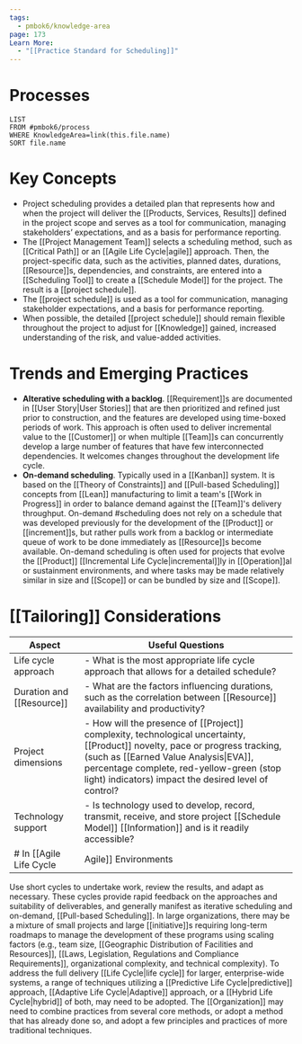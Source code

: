 ```yaml
---
tags:
  - pmbok6/knowledge-area
page: 173
Learn More:
  - "[[Practice Standard for Scheduling]]"
---
```

# Processes
```dataview
LIST
FROM #pmbok6/process 
WHERE KnowledgeArea=link(this.file.name)
SORT file.name
```
# Key Concepts
- Project scheduling provides a detailed plan that represents how and when the project will deliver the [[Products, Services, Results]] defined in the project scope and serves as a tool for communication, managing stakeholders’ expectations, and as a basis for performance reporting.
- The [[Project Management Team]] selects a scheduling method, such as [[Critical Path]] or an [[Agile Life Cycle|agile]] approach. Then, the project-specific data, such as the activities, planned dates, durations, [[Resource]]s, dependencies, and constraints, are entered into a [[Scheduling Tool]] to create a [[Schedule Model]] for the project. The result is a [[project schedule]].
- The [[project schedule]] is used as a tool for communication, managing stakeholder expectations, and a basis for performance reporting.
- When possible, the detailed [[project schedule]] should remain flexible throughout the project to adjust for [[Knowledge]] gained, increased understanding of the risk, and value-added activities.
# Trends and Emerging Practices
- **Alterative scheduling with a backlog**. [[Requirement]]s are documented in [[User Story|User Stories]] that are then prioritized and refined just prior to construction, and the features are developed using time-boxed periods of work. This approach is often used to deliver incremental value to the [[Customer]] or when multiple [[Team]]s can concurrently develop a large number of features that have few interconnected dependencies. It welcomes changes throughout the development life cycle.
- **On-demand scheduling**. Typically used in a [[Kanban]] system. It is based on the [[Theory of Constraints]] and [[Pull-based Scheduling]] concepts from [[Lean]] manufacturing to limit a team's [[Work in Progress]] in order to balance demand against the [[Team]]'s delivery throughput. On-demand #scheduling does not rely on a schedule that was developed previously for the development of the [[Product]] or [[increment]]s, but rather pulls work from a backlog or intermediate queue of work to be done immediately as [[Resource]]s become available. On-demand scheduling is often used for projects that evolve the [[Product]] [[Incremental Life Cycle|incremental]]ly in [[Operation]]al or sustainment environments, and where tasks may be made relatively similar in size and [[Scope]] or can be bundled by size and [[Scope]].
# [[Tailoring]] Considerations
| Aspect | Useful Questions |
| ---- | ---- |
| Life cycle approach | - What is the most appropriate life cycle approach that allows for a detailed schedule? |
| Duration and [[Resource]] | - What are the factors influencing durations, such as the correlation between [[Resource]] availability and productivity? |
| Project dimensions | - How will the presence of [[Project]] complexity, technological uncertainty, [[Product]] novelty, pace or progress tracking, (such as [[Earned Value Analysis\|EVA]], percentage complete, red-yellow-green (stop light) indicators) impact the desired level of control? |
| Technology support | - Is technology used to develop, record, transmit, receive, and store project [[Schedule Model]] [[Information]] and is it readily accessible? |
# In [[Agile Life Cycle|Agile]] Environments
Use short cycles to undertake work, review the results, and adapt as necessary. These cycles provide rapid feedback on the approaches and suitability of deliverables, and generally manifest as iterative scheduling and on-demand, [[Pull-based Scheduling]].
In large organizations, there may be a mixture of small projects and large [[initiative]]s requiring long-term roadmaps to manage the development of these programs using scaling factors (e.g., team size, [[Geographic Distribution of Facilities and Resources]], [[Laws, Legislation, Regulations and Compliance Requirements]], organizational complexity, and technical complexity). To address the full delivery [[Life Cycle|life cycle]] for larger, enterprise-wide systems, a range of techniques utilizing a [[Predictive Life Cycle|predictive]] approach, [[Adaptive Life Cycle|Adaptive]] approach, or a [[Hybrid Life Cycle|hybrid]] of both, may need to be adopted. The [[Organization]] may need to combine practices from several core methods, or adopt a method that has already done so, and adopt a few principles and practices of more traditional techniques.